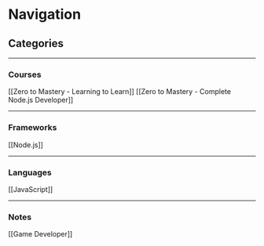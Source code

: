 # Navigation

## Categories
---
### Courses
[[Zero to Mastery - Learning to Learn]]
[[Zero to Mastery - Complete Node.js Developer]]


---
### Frameworks
[[Node.js]]


---
### Languages
[[JavaScript]]


---
### Notes
[[Game Developer]]



